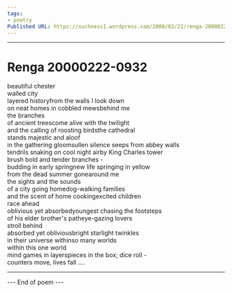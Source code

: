 ```yaml
---
tags: 
- poetry
Published URL: https://suchness1.wordpress.com/2000/02/22/renga-20000222-0932/
---
```

---  
  
# Renga 20000222-0932  
> 

beautiful chester  
walled city  
layered historyfrom the walls I look down  
on neat homes in cobbled mewsbehind me  
the branches  
of ancient treescome alive with the twilight  
and the calling of roosting birdsthe cathedral  
stands majestic and aloof  
in the gathering gloomsullen silence seeps from abbey walls  
tendrils snaking on cool night airby King Charles tower  
brush bold and tender branches -  
budding in early springnew life springing in yellow  
from the dead summer gonearound me  
the sights and the sounds  
of a city going homedog-walking families  
and the scent of home cookingexcited children  
race ahead  
oblivious yet absorbedyoungest chasing the footsteps  
of his elder brother's patheye-gazing lovers  
stroll behind  
absorbed yet obliviousbright starlight twinkles  
in their universe withinso many worlds  
within this one world  
mind games in layerspieces in the box; dice roll -  
counters move, lives fall ….  
  
---  
 --- End of poem ---